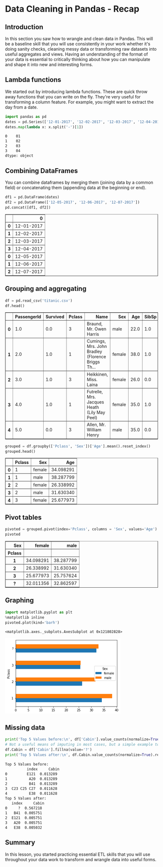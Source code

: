 # Data Cleaning in Pandas - Recap

## Introduction

In this section you saw how to wrangle and clean data in Pandas. This will be a baseline skill that you will use consistently in your work whether it's doing sanity checks, cleaning messy data or transforming raw datasets into useful aggregates and views. Having an understanding of the format of your data is essential to critically thinking about how you can manipulate and shape it into new and interesting forms.


## Lambda functions

We started out by introducing lambda functions. These are quick throw away functions that you can write on the fly. They're very useful for transforming a column feature. For example, you might want to extract the day from a date.


```python
import pandas as pd
dates = pd.Series(['12-01-2017', '12-02-2017', '12-03-2017', '12-04-2017'])
dates.map(lambda x: x.split('-')[1])
```




    0    01
    1    02
    2    03
    3    04
    dtype: object



## Combining DataFrames

You can combine dataframes by merging them (joining data by a common field) or concatenating them (appending data at the beginning or end).


```python
df1 = pd.DataFrame(dates)
df2 = pd.DataFrame(['12-05-2017', '12-06-2017', '12-07-2017'])
pd.concat([df1, df2])
```




<div>
<style scoped>
    .dataframe tbody tr th:only-of-type {
        vertical-align: middle;
    }

    .dataframe tbody tr th {
        vertical-align: top;
    }

    .dataframe thead th {
        text-align: right;
    }
</style>
<table border="1" class="dataframe">
  <thead>
    <tr style="text-align: right;">
      <th></th>
      <th>0</th>
    </tr>
  </thead>
  <tbody>
    <tr>
      <th>0</th>
      <td>12-01-2017</td>
    </tr>
    <tr>
      <th>1</th>
      <td>12-02-2017</td>
    </tr>
    <tr>
      <th>2</th>
      <td>12-03-2017</td>
    </tr>
    <tr>
      <th>3</th>
      <td>12-04-2017</td>
    </tr>
    <tr>
      <th>0</th>
      <td>12-05-2017</td>
    </tr>
    <tr>
      <th>1</th>
      <td>12-06-2017</td>
    </tr>
    <tr>
      <th>2</th>
      <td>12-07-2017</td>
    </tr>
  </tbody>
</table>
</div>



## Grouping and aggregating


```python
df = pd.read_csv('titanic.csv')
df.head()
```




<div>
<style scoped>
    .dataframe tbody tr th:only-of-type {
        vertical-align: middle;
    }

    .dataframe tbody tr th {
        vertical-align: top;
    }

    .dataframe thead th {
        text-align: right;
    }
</style>
<table border="1" class="dataframe">
  <thead>
    <tr style="text-align: right;">
      <th></th>
      <th>PassengerId</th>
      <th>Survived</th>
      <th>Pclass</th>
      <th>Name</th>
      <th>Sex</th>
      <th>Age</th>
      <th>SibSp</th>
      <th>Parch</th>
      <th>Ticket</th>
      <th>Fare</th>
      <th>Cabin</th>
      <th>Embarked</th>
    </tr>
  </thead>
  <tbody>
    <tr>
      <th>0</th>
      <td>1.0</td>
      <td>0.0</td>
      <td>3</td>
      <td>Braund, Mr. Owen Harris</td>
      <td>male</td>
      <td>22.0</td>
      <td>1.0</td>
      <td>0.0</td>
      <td>A/5 21171</td>
      <td>7.2500</td>
      <td>NaN</td>
      <td>S</td>
    </tr>
    <tr>
      <th>1</th>
      <td>2.0</td>
      <td>1.0</td>
      <td>1</td>
      <td>Cumings, Mrs. John Bradley (Florence Briggs Th...</td>
      <td>female</td>
      <td>38.0</td>
      <td>1.0</td>
      <td>0.0</td>
      <td>PC 17599</td>
      <td>71.2833</td>
      <td>C85</td>
      <td>C</td>
    </tr>
    <tr>
      <th>2</th>
      <td>3.0</td>
      <td>1.0</td>
      <td>3</td>
      <td>Heikkinen, Miss. Laina</td>
      <td>female</td>
      <td>26.0</td>
      <td>0.0</td>
      <td>0.0</td>
      <td>STON/O2. 3101282</td>
      <td>7.9250</td>
      <td>NaN</td>
      <td>S</td>
    </tr>
    <tr>
      <th>3</th>
      <td>4.0</td>
      <td>1.0</td>
      <td>1</td>
      <td>Futrelle, Mrs. Jacques Heath (Lily May Peel)</td>
      <td>female</td>
      <td>35.0</td>
      <td>1.0</td>
      <td>0.0</td>
      <td>113803</td>
      <td>53.1000</td>
      <td>C123</td>
      <td>S</td>
    </tr>
    <tr>
      <th>4</th>
      <td>5.0</td>
      <td>0.0</td>
      <td>3</td>
      <td>Allen, Mr. William Henry</td>
      <td>male</td>
      <td>35.0</td>
      <td>0.0</td>
      <td>0.0</td>
      <td>373450</td>
      <td>8.0500</td>
      <td>NaN</td>
      <td>S</td>
    </tr>
  </tbody>
</table>
</div>




```python
grouped = df.groupby(['Pclass', 'Sex'])['Age'].mean().reset_index()
grouped.head()
```




<div>
<style scoped>
    .dataframe tbody tr th:only-of-type {
        vertical-align: middle;
    }

    .dataframe tbody tr th {
        vertical-align: top;
    }

    .dataframe thead th {
        text-align: right;
    }
</style>
<table border="1" class="dataframe">
  <thead>
    <tr style="text-align: right;">
      <th></th>
      <th>Pclass</th>
      <th>Sex</th>
      <th>Age</th>
    </tr>
  </thead>
  <tbody>
    <tr>
      <th>0</th>
      <td>1</td>
      <td>female</td>
      <td>34.098291</td>
    </tr>
    <tr>
      <th>1</th>
      <td>1</td>
      <td>male</td>
      <td>38.287799</td>
    </tr>
    <tr>
      <th>2</th>
      <td>2</td>
      <td>female</td>
      <td>26.338992</td>
    </tr>
    <tr>
      <th>3</th>
      <td>2</td>
      <td>male</td>
      <td>31.630340</td>
    </tr>
    <tr>
      <th>4</th>
      <td>3</td>
      <td>female</td>
      <td>25.677973</td>
    </tr>
  </tbody>
</table>
</div>



## Pivot tables


```python
pivoted = grouped.pivot(index='Pclass', columns = 'Sex', values='Age')
pivoted
```




<div>
<style scoped>
    .dataframe tbody tr th:only-of-type {
        vertical-align: middle;
    }

    .dataframe tbody tr th {
        vertical-align: top;
    }

    .dataframe thead th {
        text-align: right;
    }
</style>
<table border="1" class="dataframe">
  <thead>
    <tr style="text-align: right;">
      <th>Sex</th>
      <th>female</th>
      <th>male</th>
    </tr>
    <tr>
      <th>Pclass</th>
      <th></th>
      <th></th>
    </tr>
  </thead>
  <tbody>
    <tr>
      <th>1</th>
      <td>34.098291</td>
      <td>38.287799</td>
    </tr>
    <tr>
      <th>2</th>
      <td>26.338992</td>
      <td>31.630340</td>
    </tr>
    <tr>
      <th>3</th>
      <td>25.677973</td>
      <td>25.757624</td>
    </tr>
    <tr>
      <th>?</th>
      <td>32.011356</td>
      <td>32.862597</td>
    </tr>
  </tbody>
</table>
</div>



## Graphing


```python
import matplotlib.pyplot as plt
%matplotlib inline
pivoted.plot(kind='barh')
```




    <matplotlib.axes._subplots.AxesSubplot at 0x121802828>




    
![png](index_files/index_11_1.png)
    


## Missing data


```python
print('Top 5 Values before:\n', df['Cabin'].value_counts(normalize=True).reset_index()[:5])
# Not a useful means of imputing in most cases, but a simple example to recap
df.Cabin = df['Cabin'].fillna(value='?')
print('Top 5 Values after:\n', df.Cabin.value_counts(normalize=True).reset_index()[:5])
```

    Top 5 Values before:
              index     Cabin
    0         E121  0.013289
    1          A20  0.013289
    2          B41  0.013289
    3  C23 C25 C27  0.011628
    4          E38  0.011628
    Top 5 Values after:
       index     Cabin
    0     ?  0.567218
    1   B41  0.005751
    2  E121  0.005751
    3   A20  0.005751
    4   E38  0.005032


## Summary

In this lesson, you started practicing essential ETL skills that you will use throughout your data work to transform and wrangle data into useful forms.
